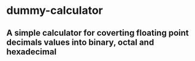 # dummy-calculator
## A simple calculator for coverting floating point decimals values into binary, octal and hexadecimal
